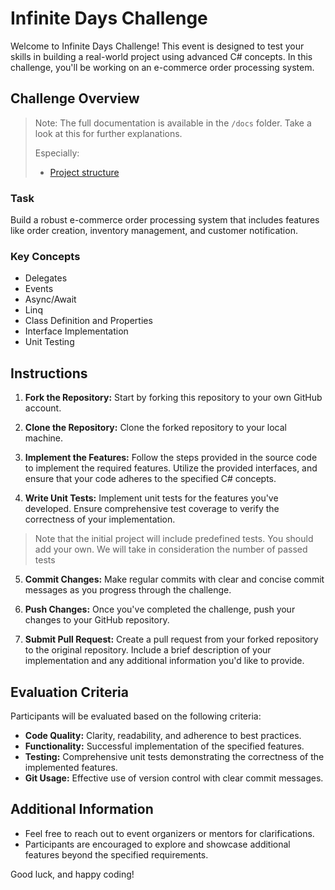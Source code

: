 # Infinite Days Challenge

Welcome to Infinite Days Challenge! This event is designed to test your skills in building a real-world project using advanced C# concepts. In this challenge, you'll be working on an e-commerce order processing system.

## Challenge Overview
> Note: The full documentation is available in the `/docs` folder. Take a look at this for further explanations.
>
> Especially:
> - [Project structure](./docs/project-structure.md)

### Task
Build a robust e-commerce order processing system that includes features like order creation, inventory management, and customer notification.

### Key Concepts
- Delegates
- Events
- Async/Await
- Linq
- Class Definition and Properties
- Interface Implementation
- Unit Testing

## Instructions

1. **Fork the Repository:** Start by forking this repository to your own GitHub account.

2. **Clone the Repository:** Clone the forked repository to your local machine.

3. **Implement the Features:** Follow the steps provided in the source code to implement the required features. Utilize the provided interfaces, and ensure that your code adheres to the specified C# concepts.

4. **Write Unit Tests:** Implement unit tests for the features you've developed. Ensure comprehensive test coverage to verify the correctness of your implementation.
> Note that the initial project will include predefined tests. You should add your own.
> We will take in consideration the number of passed tests

5. **Commit Changes:** Make regular commits with clear and concise commit messages as you progress through the challenge.

6. **Push Changes:** Once you've completed the challenge, push your changes to your GitHub repository.

7. **Submit Pull Request:** Create a pull request from your forked repository to the original repository. Include a brief description of your implementation and any additional information you'd like to provide.

## Evaluation Criteria

Participants will be evaluated based on the following criteria:

- **Code Quality:** Clarity, readability, and adherence to best practices.
- **Functionality:** Successful implementation of the specified features.
- **Testing:** Comprehensive unit tests demonstrating the correctness of the implemented features.
- **Git Usage:** Effective use of version control with clear commit messages.

## Additional Information

- Feel free to reach out to event organizers or mentors for clarifications.
- Participants are encouraged to explore and showcase additional features beyond the specified requirements.

Good luck, and happy coding!